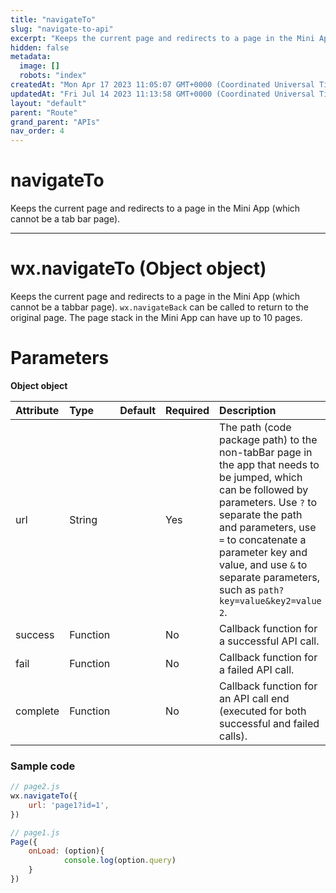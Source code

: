 ```yaml
---
title: "navigateTo"
slug: "navigate-to-api"
excerpt: "Keeps the current page and redirects to a page in the Mini App (which cannot be a tab bar page)."
hidden: false
metadata: 
  image: []
  robots: "index"
createdAt: "Mon Apr 17 2023 11:05:07 GMT+0000 (Coordinated Universal Time)"
updatedAt: "Fri Jul 14 2023 11:13:58 GMT+0000 (Coordinated Universal Time)"
layout: "default"
parent: "Route"
grand_parent: "APIs"
nav_order: 4
---
```

# navigateTo 
Keeps the current page and redirects to a page in the Mini App (which cannot be a tab bar page).

***

# wx.navigateTo (Object object)

Keeps the current page and redirects to a page in the Mini App (which cannot be a tabbar page). `wx.navigateBack` can be called to return to the original page. The page stack in the Mini App can have up to 10 pages.

# Parameters

**Object object**

| Attribute | Type     | Default | Required | Description                                                                                                                                                                                                                                                                                            |
| :-------- | :------- | :------ | :------- | :----------------------------------------------------------------------------------------------------------------------------------------------------------------------------------------------------------------------------------------------------------------------------------------------------- |
| url       | String   |         | Yes      | The path (code package path) to the non-tabBar page in the app that needs to be jumped, which can be followed by parameters. Use `?` to separate the path and parameters, use `=` to concatenate a parameter key and value, and use `&` to separate parameters, such as `path?key=value&key2=value 2`. |
| success   | Function |         | No       | Callback function for a successful API call.                                                                                                                                                                                                                                                           |
| fail      | Function |         | No       | Callback function for a failed API call.                                                                                                                                                                                                                                                               |
| complete  | Function |         | No       | Callback function for an API call end (executed for both successful and failed calls).                                                                                                                                                                                                                 |

### Sample code

```javascript
// page2.js
wx.navigateTo({
	url: 'page1?id=1',
})   
```
```javascript
// page1.js
Page({
	onLoad: (option){
			console.log(option.query)
	}
}) 
```

